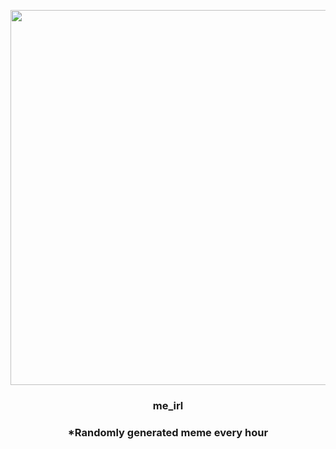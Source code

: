 <p align="center">
        <img src="https://i.redd.it/wvn427vgn1w91.jpg" width="600" height="600">
        </p>
        <h3 align="center">me_irl</h3>
        <h3 align="center">*Randomly generated meme every hour</h3>
    